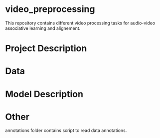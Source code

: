 # video_preprocessing

This repository contains different video processing tasks for audio-video associative learning and alignement.

# Project Description

# Data

# Model Description

# Other

annotations folder contains script to read data annotations.
